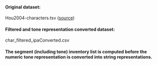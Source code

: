 #### Original dataset:
Hou2004-characters.tsv ([source](https://github.com/digling/cddb/tree/master/datasets/Hou2004/raw))
#### Filtered and tone representation converted dataset:
char_filtered_ipaConverted.csv

#### The segment (including tone) inventory list is computed before the numeric tone representation is converted into string representations.


